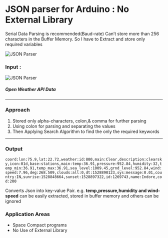 # JSON parser for Arduino : No External Library

Serial Data Parsing is recommended(Baud-rate)
Can’t store more than 256 characters in the Buffer Memory. So I have to Extract and store only required variables

![JSON Parser](https://i.ytimg.com/vi/WmoGFs6IQVs/maxresdefault.jpg)

### Input :
![JSON Parser](https://i1.wp.com/randomnerdtutorials.com/wp-content/uploads/2017/08/open-weather-map-test-api.png?resize=813.75%2C309&ssl=1)

##### Open Weather API Data

----------------
### Approach

1. Stored only alpha-characters, colon,& comma for further parsing
2. Using colon for parsing and separating the values
3. Then Applying Search Algorithm to find the only the required keywords

---

### Output
`coord:lon:75.9,lat:22.72,weather:id:800,main:Clear,description:clearsky,icon:01d,base:stations,main:temp:36.91,pressure:952.84,humidity:32,temp_min:36.91,temp_max:36.91,sea_level:1009.45,grnd_level:952.84,wind:speed:7.96,deg:268.509,clouds:all:0,dt:1528890123,sys:message:0.01,country:IN,sunrise:1528848664,sunset:1528897322,id:1269743,name:Indore,cod:200`

Converts Json into key-value Pair.
e.g. **temp,pressure,humidity and wind-speed** can be easily extracted, stored in buffer memory and others can be ignored

### **Application Areas**
- Space Compact programs
- No Use of External Library
